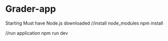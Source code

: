# Grader-app

Starting 
Must have Node.js downloaded
//install node_modules
npm install 

//run application
npm run dev
